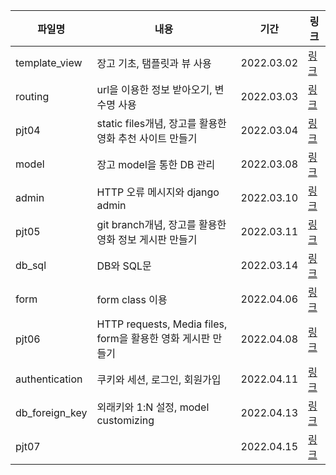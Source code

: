 | 파일명         | 내용                                                         | 기간       | 링크                                |
| -------------- | ------------------------------------------------------------ | ---------- | ----------------------------------- |
| template_view  | 장고 기초, 탬플릿과 뷰 사용                                  | 2022.03.02 | [링크](./template_view_22-03-02.md) |
| routing        | url을 이용한 정보 받아오기, 변수명 사용                      | 2022.03.03 | [링크](./routing_22-03-03.md)       |
| pjt04          | static files개념, 장고를 활용한 영화 추천 사이트 만들기      | 2022.03.04 | [링크](./pjt04_22-03-04.md)         |
| model          | 장고 model을 통한 DB 관리                                    | 2022.03.08 | [링크](./model_22-03-08.md)         |
| admin          | HTTP 오류 메시지와 django admin                              | 2022.03.10 | [링크](./admin_22-03-10.md)         |
| pjt05          | git branch개념, 장고를 활용한 영화 정보 게시판 만들기        | 2022.03.11 | [링크](./pjt05_22-03-11.md)         |
| db_sql         | DB와 SQL문                                                   | 2022.03.14 | [링크](./db_sql_22-03-14.md)        |
| form           | form class 이용                                              | 2022.04.06 | [링크](./form_22-04-06.md)          |
| pjt06          | HTTP requests, Media files, form을 활용한 영화 게시판 만들기 | 2022.04.08 | [링크](./pjt06_22-04-08.md)         |
| authentication | 쿠키와 세션, 로그인, 회원가입                                | 2022.04.11 | [링크](authentication_22-04-11.md)  |
| db_foreign_key | 외래키와 1:N 설정, model customizing                         | 2022.04.13 | [링크](db_foreign_key_22-04-13.md)  |
| pjt07          |                                                              | 2022.04.15 | [링크](./pjt07_22-04-15.md)         |

